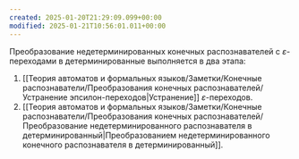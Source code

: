 ```yaml
---
created: 2025-01-20T21:29:09.099+00:00
modified: 2025-01-21T10:56:01.011+00:00
---
```

Преобразование недетерминированных конечных распознавателей с $\varepsilon$-переходами в детерминированные выполняется в два этапа: 
1. [[Теория автоматов и формальных языков/Заметки/Конечные распознаватели/Преобразования конечных распознавателей/Устранение эпсилон-переходов|Устранение]] $\varepsilon$-переходов. 
2. [[Теория автоматов и формальных языков/Заметки/Конечные распознаватели/Преобразования конечных распознавателей/Преобразование недетерминированного распознавателя в детерминированный|Преобразованием недетерминированного конечного распознавателя в детерминированный]].